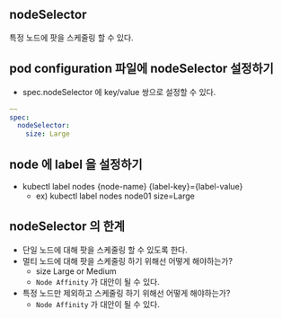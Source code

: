 ## nodeSelector
특정 노드에 팟을 스케줄링 할 수 있다.

## pod configuration 파일에 nodeSelector 설정하기
* spec.nodeSelector 에 key/value 쌍으로 설정할 수 있다.
```yaml
~~
spec:
  nodeSelector:
    size: Large
```

## node 에 label 을 설정하기
* kubectl label nodes {node-name} {label-key}={label-value}
    * ex) kubectl label nodes node01 size=Large

## nodeSelector 의 한계
* 단일 노드에 대해 팟을 스케줄링 할 수 있도록 한다.
* 멀티 노드에 대해 팟을 스케줄링 하기 위해선 어떻게 해야하는가?
    * size Large or Medium
    * `Node Affinity` 가 대안이 될 수 있다.
* 특정 노드만 제외하고 스케줄링 하기 위해선 어떻게 해야하는가?
    * `Node Affinity` 가 대안이 될 수 있다.
